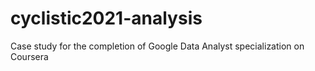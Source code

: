 # cyclistic2021-analysis
Case study for the completion of Google Data Analyst specialization on Coursera
